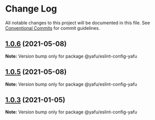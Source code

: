 # Change Log

All notable changes to this project will be documented in this file.
See [Conventional Commits](https://conventionalcommits.org) for commit guidelines.

## [1.0.6](https://github.com/TheLudd/yafu-mono/compare/@yafu/eslint-config-yafu@1.0.5...@yafu/eslint-config-yafu@1.0.6) (2021-05-08)

**Note:** Version bump only for package @yafu/eslint-config-yafu





## [1.0.5](https://github.com/TheLudd/yafu-mono/compare/@yafu/eslint-config-yafu@1.0.4...@yafu/eslint-config-yafu@1.0.5) (2021-05-08)

**Note:** Version bump only for package @yafu/eslint-config-yafu





## [1.0.3](https://github.com/TheLudd/yafu-mono/compare/@yafu/eslint-config-yafu@1.0.2...@yafu/eslint-config-yafu@1.0.3) (2021-01-05)

**Note:** Version bump only for package @yafu/eslint-config-yafu
